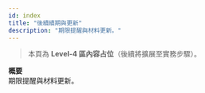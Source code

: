```yaml
---
id: index
title: "後續續期與更新"
description: "期限提醒與材料更新。"
---
```


> 本頁為 **Level-4 區內容占位**（後續將擴展至實務步驟）。

**概要**  
期限提醒與材料更新。
